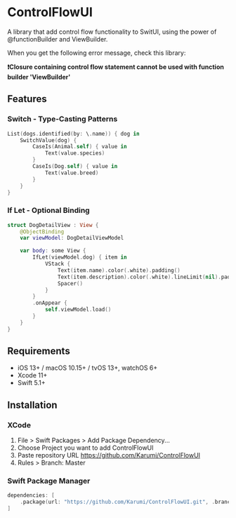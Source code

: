 # ControlFlowUI

A library that add control flow functionality to SwitUI, using the power of @functionBuilder and ViewBuilder.

When you get the following error message, check this library:

**❗Closure containing control flow statement cannot be used with function builder 'ViewBuilder'**

## Features

### Switch - Type-Casting Patterns

```swift
List(dogs.identified(by: \.name)) { dog in
    SwitchValue(dog) {
        CaseIs(Animal.self) { value in
            Text(value.species)
        }
        CaseIs(Dog.self) { value in
            Text(value.breed)
        }
    }
}
```

### If Let - Optional Binding

```swift
struct DogDetailView : View {
    @ObjectBinding
    var viewModel: DogDetailViewModel

    var body: some View {
        IfLet(viewModel.dog) { item in
            VStack {
                Text(item.name).color(.white).padding()
                Text(item.description).color(.white).lineLimit(nil).padding()
                Spacer()
            }
        }
        .onAppear {
            self.viewModel.load()
        }
    }
}
```

## Requirements

- iOS 13+ / macOS 10.15+ / tvOS 13+, watchOS 6+
- Xcode 11+
- Swift 5.1+

## Installation

### XCode

1. File > Swift Packages > Add Package Dependency...
2. Choose Project you want to add ControlFlowUI
3. Paste repository URL https://github.com/Karumi/ControlFlowUI
4. Rules > Branch: Master

### Swift Package Manager

```swift
dependencies: [
    .package(url: "https://github.com/Karumi/ControlFlowUI.git", .branch("master"))
]
```
